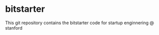 bitstarter
==========
This git repository contains the bitstarter code for startup enginnering @ stanford
